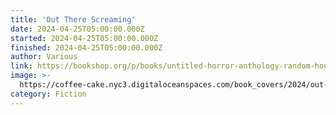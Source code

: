 ```yaml
---
title: 'Out There Screaming'
date: 2024-04-25T05:00:00.000Z
started: 2024-04-25T05:00:00.000Z
finished: 2024-04-25T05:00:00.000Z
author: Various
link: https://bookshop.org/p/books/untitled-horror-anthology-random-house-group/19711569?ean=9780593243800&next=t&next=t
image: >-
  https://coffee-cake.nyc3.digitaloceanspaces.com/book_covers/2024/out-there-screaming.jpg
category: Fiction
---
```


